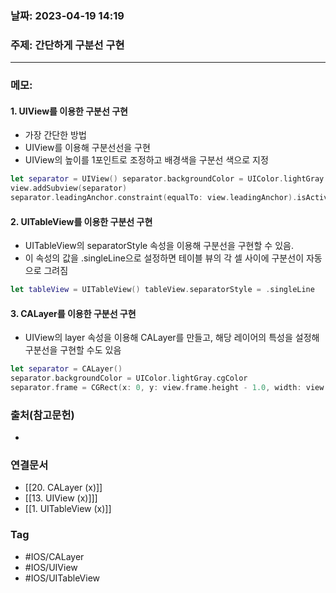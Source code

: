 ### 날짜: 2023-04-19 14:19

### 주제:  간단하게 구분선 구현
---
### 메모: 
#### 1.  UIView를 이용한 구분선 구현
- 가장 간단한 방법 
- UIView를 이용해 구분선선을 구현
- UIView의 높이를 1포인트로 조정하고 배경색을 구분선 색으로 지정
~~~ swift 
let separator = UIView() separator.backgroundColor = UIColor.lightGray separator.translatesAutoresizingMaskIntoConstraints = false 
view.addSubview(separator)  
separator.leadingAnchor.constraint(equalTo: view.leadingAnchor).isActive = true separator.trailingAnchor.constraint(equalTo: view.trailingAnchor).isActive = true separator.bottomAnchor.constraint(equalTo: view.bottomAnchor).isActive = true separator.heightAnchor.constraint(equalToConstant: 1.0).isActive = true
~~~
#### 2.  UITableView를 이용한 구분선 구현
- UITableView의 separatorStyle 속성을 이용해 구분선을 구현할 수 있음. 
- 이 속성의 값을 .singleLine으로 설정하면 테이블 뷰의 각 셀 사이에 구분선이 자동으로 그려짐
~~~ swift 
let tableView = UITableView() tableView.separatorStyle = .singleLine
~~~
#### 3.  CALayer를 이용한 구분선 구현
- UIView의 layer 속성을 이용해 CALayer를 만들고, 해당 레이어의 특성을 설정해 구분선을 구현할 수도 있음
~~~ swift 
let separator = CALayer()
separator.backgroundColor = UIColor.lightGray.cgColor
separator.frame = CGRect(x: 0, y: view.frame.height - 1.0, width: view.frame.width, height: 1.0) view.layer.addSublayer(separator)
~~~

### 출처(참고문헌) 
- 

### 연결문서 
- [[20. CALayer (x)]]
- [[13. UIView (x)]]]
- [[1. UITableView (x)]]

### Tag
- #IOS/CALayer 
- #IOS/UIView
- #IOS/UITableView